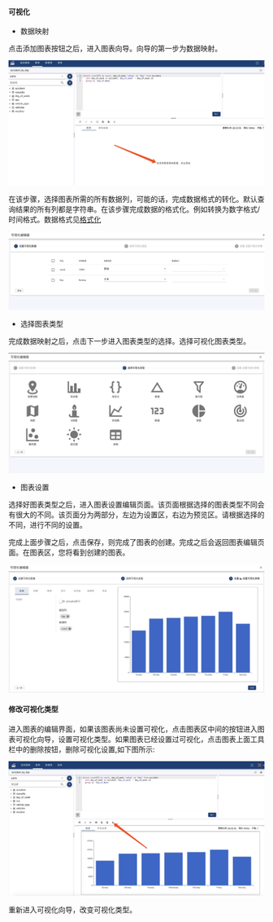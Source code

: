 #### 可视化
- 数据映射

点击添加图表按钮之后，进入图表向导。向导的第一步为数据映射。

![Create Projection](projection.jpg)

在该步骤，选择图表所需的所有数据列，可能的话，完成数据格式的转化。默认查询结果的所有列都是字符串。在该步骤完成数据的格式化。例如转换为数字格式/时间格式。数据格式见[格式化](format)

![Edit Projection](projection2.jpg)
- 选择图表类型

完成数据映射之后，点击下一步进入图表类型的选择。选择可视化图表类型。

![Choose ChartType](charttypes.jpg)
- 图表设置

选择好图表类型之后，进入图表设置编辑页面。该页面根据选择的图表类型不同会有很大的不同。该页面分为两部分，左边为设置区，右边为预览区。请根据选择的不同，进行不同的设置。

完成上面步骤之后，点击保存，则完成了图表的创建。完成之后会返回图表编辑页面。在图表区，您将看到创建的图表。

![Edit Chart](editchart.jpg)

#### 修改可视化类型
进入图表的编辑界面，如果该图表尚未设置可视化，点击图表区中间的按钮进入图表可视化向导，设置可视化类型。如果图表已经设置过可视化，点击图表上面工具栏中的删除按钮，删除可视化设置,如下图所示:

![Remove Chart](removechart.jpg)

重新进入可视化向导，改变可视化类型。